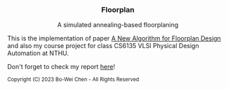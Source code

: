 <div align="center">

<h3>Floorplan</h3>
<p>A simulated annealing-based floorplaning</p>
</div>

This is the implementation of paper [A New Algorithm for Floorplan Design](https://ieeexplore.ieee.org/document/1586075) and also my course project
for class CS6135 VLSI Physical Design Automation at NTHU.

Don't forget to check my report [here](https://drive.google.com/file/d/1y7e_RMP6oN2FTdEX1xDAobrU-59UfZOg/view?usp=share_link)!

<sup>
Copyright (C) 2023 Bo-Wei Chen<time.chenbw@gmail.com> - All Rights Reserved
</sup>
